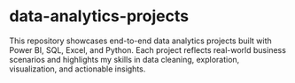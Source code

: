 # data-analytics-projects
This repository showcases end-to-end data analytics projects built with Power BI, SQL, Excel, and Python. Each project reflects real-world business scenarios and highlights my skills in data cleaning, exploration, visualization, and actionable insights.
